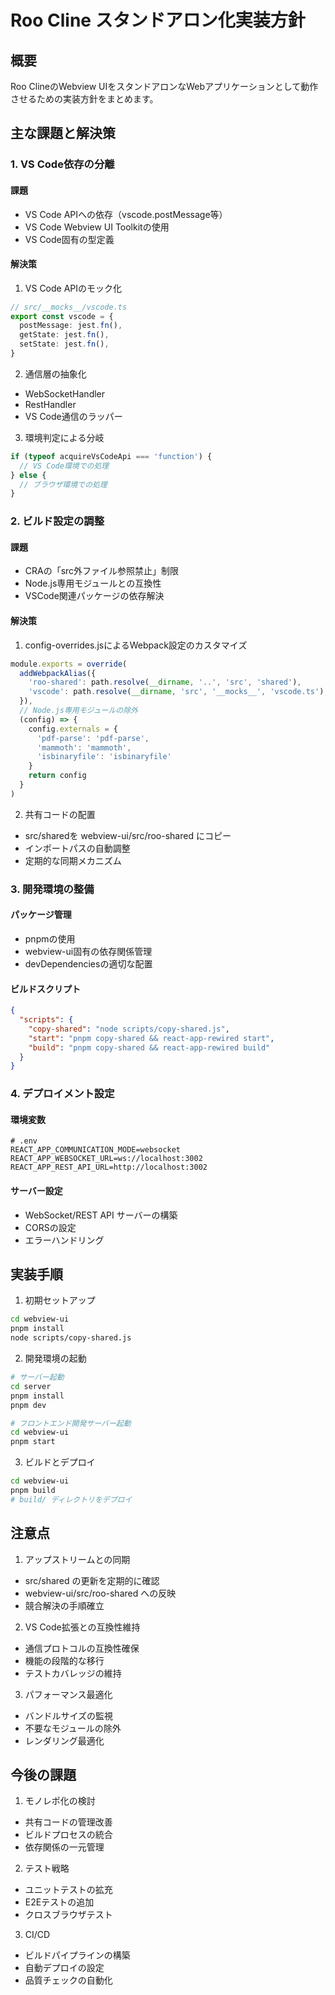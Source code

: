 # Roo Cline スタンドアロン化実装方針

## 概要

Roo ClineのWebview UIをスタンドアロンなWebアプリケーションとして動作させるための実装方針をまとめます。

## 主な課題と解決策

### 1. VS Code依存の分離

#### 課題
- VS Code APIへの依存（vscode.postMessage等）
- VS Code Webview UI Toolkitの使用
- VS Code固有の型定義

#### 解決策
1. VS Code APIのモック化
```typescript
// src/__mocks__/vscode.ts
export const vscode = {
  postMessage: jest.fn(),
  getState: jest.fn(),
  setState: jest.fn(),
}
```

2. 通信層の抽象化
- WebSocketHandler
- RestHandler
- VS Code通信のラッパー

3. 環境判定による分岐
```typescript
if (typeof acquireVsCodeApi === 'function') {
  // VS Code環境での処理
} else {
  // ブラウザ環境での処理
}
```

### 2. ビルド設定の調整

#### 課題
- CRAの「src外ファイル参照禁止」制限
- Node.js専用モジュールとの互換性
- VSCode関連パッケージの依存解決

#### 解決策
1. config-overrides.jsによるWebpack設定のカスタマイズ
```javascript
module.exports = override(
  addWebpackAlias({
    'roo-shared': path.resolve(__dirname, '..', 'src', 'shared'),
    'vscode': path.resolve(__dirname, 'src', '__mocks__', 'vscode.ts'),
  }),
  // Node.js専用モジュールの除外
  (config) => {
    config.externals = {
      'pdf-parse': 'pdf-parse',
      'mammoth': 'mammoth',
      'isbinaryfile': 'isbinaryfile'
    }
    return config
  }
)
```

2. 共有コードの配置
- src/sharedを webview-ui/src/roo-shared にコピー
- インポートパスの自動調整
- 定期的な同期メカニズム

### 3. 開発環境の整備

#### パッケージ管理
- pnpmの使用
- webview-ui固有の依存関係管理
- devDependenciesの適切な配置

#### ビルドスクリプト
```json
{
  "scripts": {
    "copy-shared": "node scripts/copy-shared.js",
    "start": "pnpm copy-shared && react-app-rewired start",
    "build": "pnpm copy-shared && react-app-rewired build"
  }
}
```

### 4. デプロイメント設定

#### 環境変数
```env
# .env
REACT_APP_COMMUNICATION_MODE=websocket
REACT_APP_WEBSOCKET_URL=ws://localhost:3002
REACT_APP_REST_API_URL=http://localhost:3002
```

#### サーバー設定
- WebSocket/REST API サーバーの構築
- CORSの設定
- エラーハンドリング

## 実装手順

1. 初期セットアップ
```bash
cd webview-ui
pnpm install
node scripts/copy-shared.js
```

2. 開発環境の起動
```bash
# サーバー起動
cd server
pnpm install
pnpm dev

# フロントエンド開発サーバー起動
cd webview-ui
pnpm start
```

3. ビルドとデプロイ
```bash
cd webview-ui
pnpm build
# build/ ディレクトリをデプロイ
```

## 注意点

1. アップストリームとの同期
- src/shared の更新を定期的に確認
- webview-ui/src/roo-shared への反映
- 競合解決の手順確立

2. VS Code拡張との互換性維持
- 通信プロトコルの互換性確保
- 機能の段階的な移行
- テストカバレッジの維持

3. パフォーマンス最適化
- バンドルサイズの監視
- 不要なモジュールの除外
- レンダリング最適化

## 今後の課題

1. モノレポ化の検討
- 共有コードの管理改善
- ビルドプロセスの統合
- 依存関係の一元管理

2. テスト戦略
- ユニットテストの拡充
- E2Eテストの追加
- クロスブラウザテスト

3. CI/CD
- ビルドパイプラインの構築
- 自動デプロイの設定
- 品質チェックの自動化
